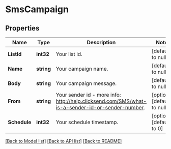 # SmsCampaign

## Properties
Name | Type | Description | Notes
------------ | ------------- | ------------- | -------------
**ListId** | **int32** | Your list id. | [default to null]
**Name** | **string** | Your campaign name. | [default to null]
**Body** | **string** | Your campaign message. | [default to null]
**From** | **string** | Your sender id - more info: http://help.clicksend.com/SMS/what-is-a-sender-id-or-sender-number. | [optional] [default to null]
**Schedule** | **int32** | Your schedule timestamp. | [optional] [default to 0]

[[Back to Model list]](../README.md#documentation-for-models) [[Back to API list]](../README.md#documentation-for-api-endpoints) [[Back to README]](../README.md)


